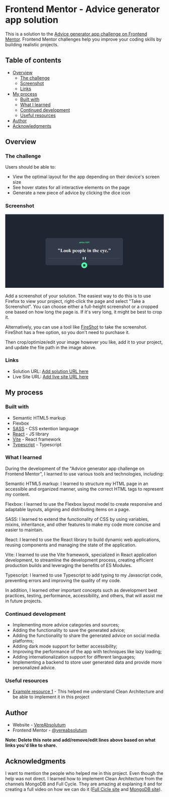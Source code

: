 # Frontend Mentor - Advice generator app solution

This is a solution to the [Advice generator app challenge on Frontend Mentor](https://www.frontendmentor.io/challenges/advice-generator-app-QdUG-13db). Frontend Mentor challenges help you improve your coding skills by building realistic projects.

## Table of contents

- [Overview](#overview)
  - [The challenge](#the-challenge)
  - [Screenshot](#screenshot)
  - [Links](#links)
- [My process](#my-process)
  - [Built with](#built-with)
  - [What I learned](#what-i-learned)
  - [Continued development](#continued-development)
  - [Useful resources](#useful-resources)
- [Author](#author)
- [Acknowledgments](#acknowledgments)

## Overview

### The challenge

Users should be able to:

- View the optimal layout for the app depending on their device's screen size
- See hover states for all interactive elements on the page
- Generate a new piece of advice by clicking the dice icon

### Screenshot

![](./public/desktop-screenshot.PNG)

Add a screenshot of your solution. The easiest way to do this is to use Firefox to view your project, right-click the page and select "Take a Screenshot". You can choose either a full-height screenshot or a cropped one based on how long the page is. If it's very long, it might be best to crop it.

Alternatively, you can use a tool like [FireShot](https://getfireshot.com/) to take the screenshot. FireShot has a free option, so you don't need to purchase it.

Then crop/optimize/edit your image however you like, add it to your project, and update the file path in the image above.

### Links

- Solution URL: [Add solution URL here](https://your-solution-url.com)
- Live Site URL: [Add live site URL here](https://your-live-site-url.com)

## My process

### Built with

- Semantic HTML5 markup
- Flexbox
- [SASS](https://sass-lang.com/) - CSS extention language
- [React](https://reactjs.org/) - JS library
- [Vite](https://vitejs.dev/) - React framework
- [Typescript](https://www.typescriptlang.org/) - Typescript

### What I learned

During the development of the "Advice generator app challenge on Frontend Mentor", I learned to use various tools and technologies, including:

Semantic HTML5 markup: I learned to structure my HTML page in an accessible and organized manner, using the correct HTML tags to represent my content.

Flexbox: I learned to use the Flexbox layout model to create responsive and adaptable layouts, aligning and distributing items on a page.

SASS: I learned to extend the functionality of CSS by using variables, mixins, inheritance, and other features to make my code more concise and easier to maintain.

React: I learned to use the React library to build dynamic web applications, reusing components and managing the state of the application.

Vite: I learned to use the Vite framework, specialized in React application development, to streamline the development process, creating efficient production builds and leveraging the benefits of ES Modules.

Typescript: I learned to use Typescript to add typing to my Javascript code, preventing errors and improving the quality of my code.

In addition, I learned other important concepts such as development best practices, testing, performance, accessibility, and others, that will assist me in future projects.

### Continued development

- Implementing more advice categories and sources;
- Adding the functionality to save the generated advice;
- Adding the functionality to share the generated advice on social media platforms;
- Adding dark mode support for better accessibility;
- Improving the performance of the app with techniques like lazy loading;
- Adding internationalization support for different languages;
- Implementing a backend to store user generated data and provide more personalized advice.

### Useful resources

- [Example resource 1](https://www.youtube.com/watch?v=P0gpCCA8ZPs&t=3402s) - This helped me understand Clean Architecture and be able to implement it in this project

## Author

- Website - [VereAbsolutum](https://www.your-site.com)
- Frontend Mentor - [@vereabsolutum](https://www.frontendmentor.io/profile/yourusername)

**Note: Delete this note and add/remove/edit lines above based on what links you'd like to share.**

## Acknowledgments

I want to mention the people who helped me in this project. Even though the help was not direct. I learned how to implement Clean Architecture from the channels MongoDB and Full Cycle. They are amazing at explaning it and for creating a full video on how we can do it ([Full Cicle site](https://www.youtube.com/watch?v=P0gpCCA8ZPs&t=3402s) and [MongoDB site](https://www.youtube.com/watch?v=vV1wQ6GFH0A&list=PL9aKtVrF05DyEwK5kdvzrYXFdpZfj1dsG)).
